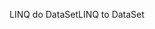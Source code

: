 <span data-ttu-id="27670-101">LINQ do DataSet</span><span class="sxs-lookup"><span data-stu-id="27670-101">LINQ to DataSet</span></span>
